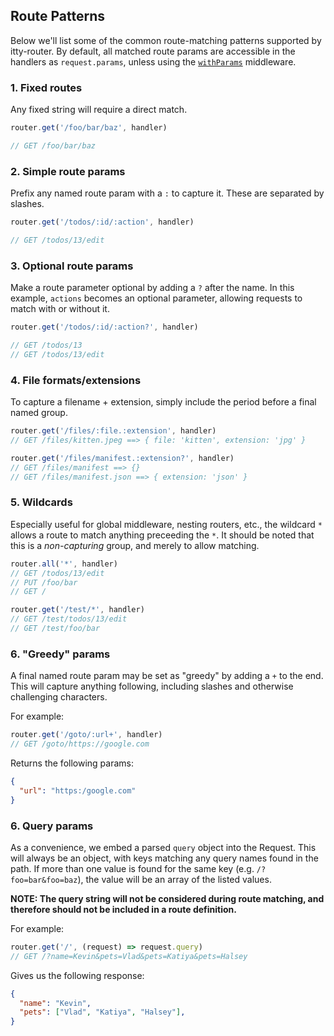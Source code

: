 ## Route Patterns
Below we'll list some of the common route-matching patterns supported by itty-router.  By default, all matched route params are accessible in the handlers as `request.params`, unless using the [`withParams`](/itty-router/api#withParams) middleware.

### 1. Fixed routes
Any fixed string will require a direct match.

```js
router.get('/foo/bar/baz', handler)

// GET /foo/bar/baz
```

### 2. Simple route params <a name="params"></a>

Prefix any named route param with a `:` to capture it.  These are separated by slashes.
```js
router.get('/todos/:id/:action', handler)

// GET /todos/13/edit
```

### 3. Optional route params <a name="optional"></a>

Make a route parameter optional by adding a `?` after the name.  In this example, `actions` becomes an optional parameter, allowing requests to match with or without it.
```js
router.get('/todos/:id/:action?', handler)

// GET /todos/13
// GET /todos/13/edit
```


### 4. File formats/extensions <a name="file-formats"></a>

To capture a filename + extension, simply include the period before a final named group.

```js
router.get('/files/:file.:extension', handler)
// GET /files/kitten.jpeg ==> { file: 'kitten', extension: 'jpg' }

router.get('/files/manifest.:extension?', handler)
// GET /files/manifest ==> {}
// GET /files/manifest.json ==> { extension: 'json' }
```

### 5. Wildcards <a name="wildcards"></a>

Especially useful for global middleware, nesting routers, etc., the wildcard `*` allows a route to match anything preceeding the `*`.  It should be noted that this is a *non-capturing* group, and merely to allow matching.
```js
router.all('*', handler)
// GET /todos/13/edit
// PUT /foo/bar
// GET /

router.get('/test/*', handler)
// GET /test/todos/13/edit
// GET /test/foo/bar
```

### 6. "Greedy" params <a name="greedy"></a>

A final named route param may be set as "greedy" by adding a `+` to the end.  This will capture anything following, including slashes and otherwise challenging characters.

For example:
```js
router.get('/goto/:url+', handler)
// GET /goto/https://google.com
```

Returns the following params:
```json
{ 
  "url": "https:/google.com"
}
```

### 6. Query params <a name="query"></a>

As a convenience, we embed a parsed `query` object into the Request.  This will always be an object, with keys matching any query names found in the path.  If more than one value is found for the same key (e.g. `/?foo=bar&foo=baz`), the value will be an array of the listed values.

**NOTE: The query string will not be considered during route matching, and therefore should not be included in a route definition.**

For example:
```js
router.get('/', (request) => request.query)
// GET /?name=Kevin&pets=Vlad&pets=Katiya&pets=Halsey
```

Gives us the following response:

```json
{ 
  "name": "Kevin",
  "pets": ["Vlad", "Katiya", "Halsey"],
}
```
